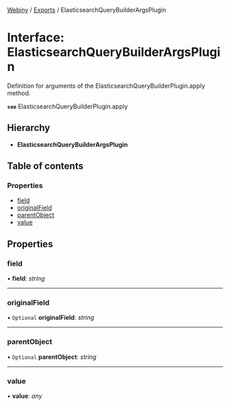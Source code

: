 [Webiny](../README.md) / [Exports](../modules.md) / ElasticsearchQueryBuilderArgsPlugin

# Interface: ElasticsearchQueryBuilderArgsPlugin

Definition for arguments of the ElasticsearchQueryBuilderPlugin.apply method.

**`see`** ElasticsearchQueryBuilderPlugin.apply

## Hierarchy

* **ElasticsearchQueryBuilderArgsPlugin**

## Table of contents

### Properties

- [field](elasticsearchquerybuilderargsplugin.md#field)
- [originalField](elasticsearchquerybuilderargsplugin.md#originalfield)
- [parentObject](elasticsearchquerybuilderargsplugin.md#parentobject)
- [value](elasticsearchquerybuilderargsplugin.md#value)

## Properties

### field

• **field**: *string*

___

### originalField

• `Optional` **originalField**: *string*

___

### parentObject

• `Optional` **parentObject**: *string*

___

### value

• **value**: *any*
